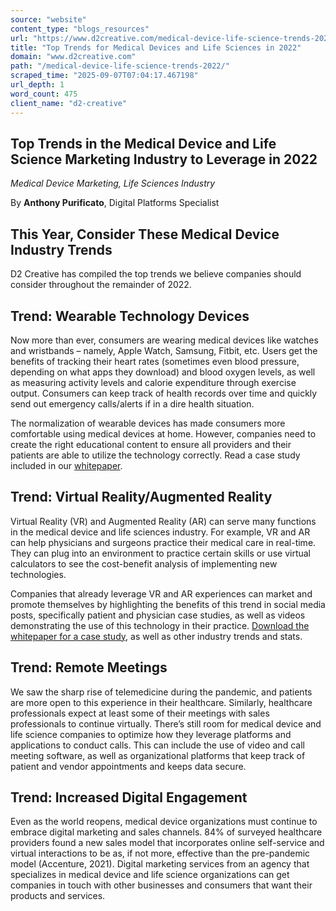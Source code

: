 ```yaml
---
source: "website"
content_type: "blogs_resources"
url: "https://www.d2creative.com/medical-device-life-science-trends-2022/"
title: "Top Trends for Medical Devices and Life Sciences in 2022"
domain: "www.d2creative.com"
path: "/medical-device-life-science-trends-2022/"
scraped_time: "2025-09-07T07:04:17.467198"
url_depth: 1
word_count: 475
client_name: "d2-creative"
---
```


## Top Trends in the Medical Device and Life Science Marketing Industry to Leverage in 2022

*Medical Device Marketing, Life Sciences Industry*

By **Anthony Purificato**, Digital Platforms Specialist

## This Year, Consider These Medical Device Industry Trends

D2 Creative has compiled the top trends we believe companies should consider throughout the remainder of 2022.

## Trend: Wearable Technology Devices

Now more than ever, consumers are wearing medical devices like watches and wristbands – namely, Apple Watch, Samsung, Fitbit, etc. Users get the benefits of tracking their heart rates (sometimes even blood pressure, depending on what apps they download) and blood oxygen levels, as well as measuring activity levels and calorie expenditure through exercise output. Consumers can keep track of health records over time and quickly send out emergency calls/alerts if in a dire health situation.

The normalization of wearable devices has made consumers more comfortable using medical devices at home. However, companies need to create the right educational content to ensure all providers and their patients are able to utilize the technology correctly. Read a case study included in our [whitepaper](https://go.d2creative.com/medical-devices-industry-report/).

## Trend: Virtual Reality/Augmented Reality

Virtual Reality (VR) and Augmented Reality (AR) can serve many functions in the medical device and life sciences industry. For example, VR and AR can help physicians and surgeons practice their medical care in real-time. They can plug into an environment to practice certain skills or use virtual calculators to see the cost-benefit analysis of implementing new technologies.

Companies that already leverage VR and AR experiences can market and promote themselves by highlighting the benefits of this trend in social media posts, specifically patient and physician case studies, as well as videos demonstrating the use of this technology in their practice. [Download the whitepaper for a case study](https://go.d2creative.com/medical-devices-industry-report/), as well as other industry trends and stats.

## Trend: Remote Meetings

We saw the sharp rise of telemedicine during the pandemic, and patients are more open to this experience in their healthcare. Similarly, healthcare professionals expect at least some of their meetings with sales professionals to continue virtually. There’s still room for medical device and life science companies to optimize how they leverage platforms and applications to conduct calls. This can include the use of video and call meeting software, as well as organizational platforms that keep track of patient and vendor appointments and keeps data secure.

## Trend: Increased Digital Engagement

Even as the world reopens, medical device organizations must continue to embrace digital marketing and sales channels. 84% of surveyed healthcare providers found a new sales model that incorporates online self-service and virtual interactions to be as, if not more, effective than the pre-pandemic model (Accenture, 2021). Digital marketing services from an agency that specializes in medical device and life science organizations can get companies in touch with other businesses and consumers that want their products and services.